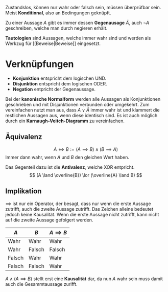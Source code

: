 Zustandslos, können nur wahr oder falsch sein, müssen überprüfbar sein. Meist **Konditional**, also an Bedingungen geknüpft.

Zu einer Aussage $A$ gibt es immer dessen **Gegenausage** $\bar{A}$, auch $\lnot A$ geschreiben, welche man durch negieren erhält. 

**Tautologien** sind Aussagen, welche immer wahr sind und werden als Werkzug für [[Beweise|Beweise]] eingesetzt. 

# Verknüpfungen

- **Konjunktion** entspricht dem logischen UND.
- **Disjunktion** entspricht dem logischen ODER.
- **Negation** entpricht der Gegenaussage.

Bei der **kanonische Normalform** werden alle Aussagen als Konjunktionen geschrieben und mit Disjunktionen verbunden oder umgekehrt. Zum vereinfachen nutzt man aus, dass $A \lor \bar{A}$ immer wahr ist und klammert die restlichen Aussagen aus, wenn diese identisch sind. Es ist auch möglich durch ein **Karnaugh-Veitch-Diagramm** zu vereinfachen.

## Äquivalenz
$$
A \iff B := (A \implies B) \land (B \implies A)
$$
Immer dann wahr, wenn $A$ und $B$ den gleichen Wert haben.

Das Gegenteil dazu ist die **Antivalenz**, welche XOR entpricht.
$$
(A \land \overline{B}) \lor (\overline{A} \land B)
$$

## Implikation
$\implies$ ist nur ein Operator, der besagt, dass nur wenn die erste Aussage zutrifft, auch die zweite Aussage zutrifft. Das Zeichen alleine bedeutet jedoch keine Kausalität. Wenn die erste Aussage nicht zutrifft, kann nicht  auf die zweite Aussage gefolgert werden.

| $A$ | $B$ | $A \implies B$ |
| --- | --- | --- | 
Wahr | Wahr | Wahr 
Wahr | Falsch | Falsch
Falsch | Wahr | Wahr
Falsch | Falsch | Wahr 

$A \land (A \implies B)$ stellt erst eine **Kausalität** dar, da nun $A$ wahr sein muss damit auch die Gesammtaussage zurifft.
